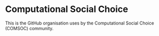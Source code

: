 # Computational Social Choice

This is the GitHub organisation uses by the Computational Social Choice (COMSOC) community.

